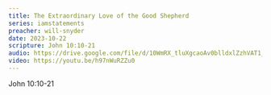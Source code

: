 ```yaml
---
title: The Extraordinary Love of the Good Shepherd
series: iamstatements
preacher: will-snyder
date: 2023-10-22
scripture: John 10:10-21
audio: https://drive.google.com/file/d/10WmRX_tluXgcaoAv0blldxlZzhVAT1_p/view
video: https://youtu.be/h97nWuRZZu0
---
```

J﻿ohn 10:10-21
